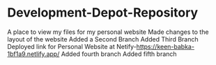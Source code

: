# Development-Depot-Repository
A place to view my files for my personal website
Made changes to the layout of the website
Added a Second Branch
Added Third Branch
Deployed link for Personal Website at Netify-https://keen-babka-1bf1a9.netlify.app/
Added fourth branch
Added fifth branch
